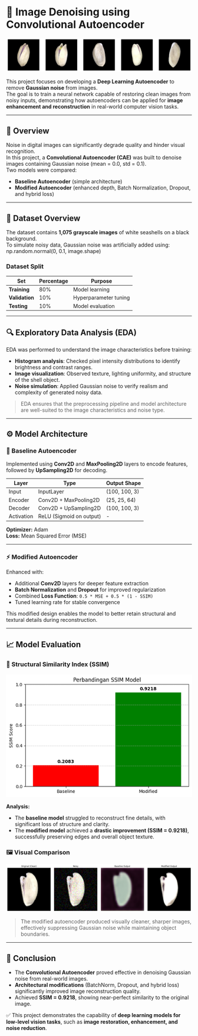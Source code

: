 # 🦪 Image Denoising using Convolutional Autoencoder

![Image Denoising Preview](./preview_denoising.png)

This project focuses on developing a **Deep Learning Autoencoder** to remove **Gaussian noise** from images.  
The goal is to train a neural network capable of restoring clean images from noisy inputs, demonstrating how autoencoders can be applied for **image enhancement and reconstruction** in real-world computer vision tasks.

---

## 📘 Overview

Noise in digital images can significantly degrade quality and hinder visual recognition.  
In this project, a **Convolutional Autoencoder (CAE)** was built to denoise images containing Gaussian noise (mean = 0.0, std = 0.1).  
Two models were compared:
- **Baseline Autoencoder** (simple architecture)
- **Modified Autoencoder** (enhanced depth, Batch Normalization, Dropout, and hybrid loss)

---

## 🧠 Dataset Overview

The dataset contains **1,075 grayscale images** of white seashells on a black background.  
To simulate noisy data, Gaussian noise was artificially added using: np.random.normal(0, 0.1, image.shape)

### Dataset Split
| Set | Percentage | Purpose |
|------|-------------|-----------|
| **Training** | 80% | Model learning |
| **Validation** | 10% | Hyperparameter tuning |
| **Testing** | 10% | Model evaluation |

---

## 🔍 Exploratory Data Analysis (EDA)

EDA was performed to understand the image characteristics before training:
- **Histogram analysis**: Checked pixel intensity distributions to identify brightness and contrast ranges.  
- **Image visualization**: Observed texture, lighting uniformity, and structure of the shell object.  
- **Noise simulation**: Applied Gaussian noise to verify realism and complexity of generated noisy data.

> EDA ensures that the preprocessing pipeline and model architecture are well-suited to the image characteristics and noise type.

---

## ⚙️ Model Architecture

### 🧩 Baseline Autoencoder
Implemented using **Conv2D** and **MaxPooling2D** layers to encode features, followed by **UpSampling2D** for decoding.

| Layer | Type | Output Shape |
|--------|------|--------------|
| Input | InputLayer | (100, 100, 3) |
| Encoder | Conv2D + MaxPooling2D | (25, 25, 64) |
| Decoder | Conv2D + UpSampling2D | (100, 100, 3) |
| Activation | ReLU (Sigmoid on output) | - |

**Optimizer:** Adam  
**Loss:** Mean Squared Error (MSE)

---

### ⚡ Modified Autoencoder
Enhanced with:
- Additional **Conv2D** layers for deeper feature extraction  
- **Batch Normalization** and **Dropout** for improved regularization  
- Combined **Loss Function**: `0.5 * MSE + 0.5 * (1 - SSIM)`  
- Tuned learning rate for stable convergence  

This modified design enables the model to better retain structural and textural details during reconstruction.

---

## 📈 Model Evaluation

### 🔹 Structural Similarity Index (SSIM)

![SSIM](./ssim_model.png)

**Analysis:**
- The **baseline model** struggled to reconstruct fine details, with significant loss of structure and clarity.  
- The **modified model** achieved a **drastic improvement (SSIM = 0.9218)**, successfully preserving edges and overall object texture.  

### 🖼️ Visual Comparison

![Visual](./visual_denoise.png)

> The modified autoencoder produced visually cleaner, sharper images, effectively suppressing Gaussian noise while maintaining object boundaries.

---

## 🧾 Conclusion

- The **Convolutional Autoencoder** proved effective in denoising Gaussian noise from real-world images.  
- **Architectural modifications** (BatchNorm, Dropout, and hybrid loss) significantly improved image reconstruction quality.  
- Achieved **SSIM = 0.9218**, showing near-perfect similarity to the original image.  

✅ This project demonstrates the capability of **deep learning models for low-level vision tasks**, such as **image restoration, enhancement, and noise reduction**.
